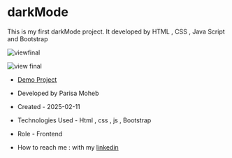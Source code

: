 # darkMode
This is my first darkMode project. It developed by HTML , CSS , Java Script and Bootstrap

![viewfinal](https://github.com/user-attachments/assets/01352367-ccc0-4a2e-9507-c8e2fa63ddde)

![view final](https://github.com/user-attachments/assets/3699f5ad-fda3-4d4b-b3e8-e7ae66eed3c2)

- [Demo Project](https://parisamohebweb.github.io/darkMode/)

- Developed by Parisa Moheb

- Created - 2025-02-11

- Technologies Used - Html , css , js , Bootstrap

- Role - Frontend

- How to reach me : with my [linkedin](https://www.linkedin.com/in/Parisa-moheb)

